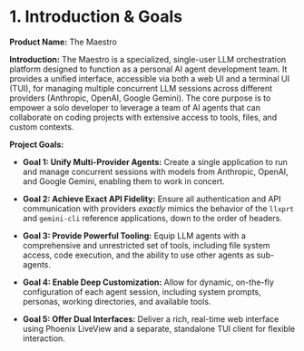 # 1. Introduction & Goals

**Product Name:** The Maestro

**Introduction:** The Maestro is a specialized, single-user LLM orchestration platform designed to function as a personal AI agent development team. It provides a unified interface, accessible via both a web UI and a terminal UI (TUI), for managing multiple concurrent LLM sessions across different providers (Anthropic, OpenAI, Google Gemini). The core purpose is to empower a solo developer to leverage a team of AI agents that can collaborate on coding projects with extensive access to tools, files, and custom contexts.

**Project Goals:**

- **Goal 1: Unify Multi-Provider Agents:** Create a single application to run and manage concurrent sessions with models from Anthropic, OpenAI, and Google Gemini, enabling them to work in concert.
    
- **Goal 2: Achieve Exact API Fidelity:** Ensure all authentication and API communication with providers _exactly_ mimics the behavior of the `llxprt` and `gemini-cli` reference applications, down to the order of headers.
    
- **Goal 3: Provide Powerful Tooling:** Equip LLM agents with a comprehensive and unrestricted set of tools, including file system access, code execution, and the ability to use other agents as sub-agents.
    
- **Goal 4: Enable Deep Customization:** Allow for dynamic, on-the-fly configuration of each agent session, including system prompts, personas, working directories, and available tools.
    
- **Goal 5: Offer Dual Interfaces:** Deliver a rich, real-time web interface using Phoenix LiveView and a separate, standalone TUI client for flexible interaction.
    
